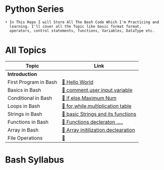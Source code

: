 # Python Series
    • In This Repo I will Store All The Bash Code Which I'm Practicing and
      learning. I'll cover all the Topic like basic format format,
      operators, control statements, functions, Variables, DataType etc.    


# All Topics

| Topic                                 |                                               Link                                                      |  
|---------------------------------------|---------------------------------------------------------------------------------------------------------|
| **Introduction**                      |                                                                                                         |
| First Program in Bash                 | [🔗 Hello World](https://github.com/Raunaksplanet/Bash-Series/blob/main/BashFiles/FirstProgram.sh)      |
| Basics in Bash                        | [🔗 comment,user input,variable](https://github.com/Raunaksplanet/Bash-Series/blob/main/BashFiles/BashBasics.sh)      |
| Conditional in Bash                   | [🔗 if,else,Maximum Num](https://github.com/Raunaksplanet/Bash-Series/blob/main/BashFiles/if_else.sh)      |
| Loops in Bash                         | [🔗 for,while,multiplication table](https://github.com/Raunaksplanet/Bash-Series/blob/main/BashFiles/loops.sh)      |
| Strings in Bash                       | [🔗 basic Strings and its functions](https://github.com/Raunaksplanet/Bash-Series/blob/main/BashFiles/strings.sh)      |
| Functions in Bash                     | [🔗 Functions decleraton .....](https://github.com/Raunaksplanet/Bash-Series/blob/main/BashFiles/functions.sh)      |
| Array in Bash                         | [🔗 Array initilization,declearation](https://github.com/Raunaksplanet/Bash-Series/blob/main/BashFiles/array.sh)      |
| File Operations                       | [🔗 ](https://github.com/Raunaksplanet/Bash-Series/blob/main/BashFiles/file_operations.sh)      |

# Bash Syllabus 

  
